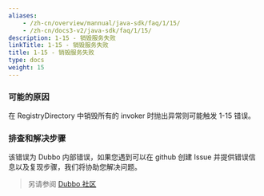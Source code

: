 ```yaml
---
aliases:
    - /zh-cn/overview/mannual/java-sdk/faq/1/15/
    - /zh-cn/docs3-v2/java-sdk/faq/1/15/
description: 1-15 - 销毁服务失败
linkTitle: 1-15 - 销毁服务失败
title: 1-15 - 销毁服务失败
type: docs
weight: 15
---
```







### 可能的原因
 在 RegistryDirectory 中销毁所有的 invoker 时抛出异常则可能触发 1-15 错误。

### 排查和解决步骤
该错误为 Dubbo 内部错误，如果您遇到可以在 github 创建 Issue 并提供错误信息以及复现步骤，我们将协助您解决问题。


> 另请参阅 [Dubbo 社区](https://github.com/apache/dubbo)